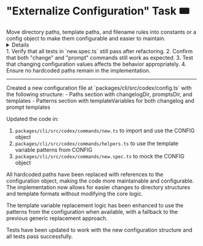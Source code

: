 # "Externalize Configuration" Task 🎟️

<Description>
Move directory paths, template paths, and filename rules into constants or a config object to make them configurable and easier to maintain.
</Description>

<Details>
The current implementation has hardcoded paths and rules scattered throughout the code. This task involves:

1. Create a configuration object or constants for:
   - Base directories (`CHANGELOG_DIR`, `PROMPTS_DIR`)
   - Template paths (`CHANGELOG_TEMPLATE_PATH`, `PROMPT_TEMPLATE_PATH`)
   - Filename patterns and rules
   - Template variable patterns (e.g., `{{ message }}`, `${title}`)

2. Centralize the configuration in a dedicated file or module:
   ```typescript
   // Example configuration structure
   export const CONFIG = {
     paths: {
       changelogDir: "./context/changelog",
       promptsDir: "./context/prompts",
       templates: {
         changelog: "./context/prompts/contextascode/templates/changelog.md",
         prompt: "./context/prompts/contextascode/templates/prompt.md"
       }
     },
     patterns: {
       changelogFilename: "${timestamp}_${description}.md",
       promptFilename: "${description}.md",
       templateVariables: {
         changelog: /\{\{\s*message\s*\}\}/g,
         prompt: /\$\{title\}/g
       }
     }
   };
   ```

3. Update the code to use these configuration values.

4. Consider making the configuration extensible or overridable.

This will make the code more maintainable and easier to adapt to different project structures.
</Details>

<Tests>
1. Verify that all tests in `new.spec.ts` still pass after refactoring.
2. Confirm that both "change" and "prompt" commands still work as expected.
3. Test that changing configuration values affects the behavior appropriately.
4. Ensure no hardcoded paths remain in the implementation.
</Tests>

---

<Results>
Created a new configuration file at `packages/cli/src/codex/config.ts` with the following structure:
- Paths section with changelogDir, promptsDir, and templates
- Patterns section with templateVariables for both changelog and prompt templates

Updated the code in:
1. `packages/cli/src/codex/commands/new.ts` to import and use the CONFIG object
2. `packages/cli/src/codex/commands/helpers.ts` to use the template variable patterns from CONFIG
3. `packages/cli/src/codex/commands/new.spec.ts` to mock the CONFIG object

All hardcoded paths have been replaced with references to the configuration object, making the code more maintainable and configurable. The implementation now allows for easier changes to directory structures and template formats without modifying the core logic.

The template variable replacement logic has been enhanced to use the patterns from the configuration when available, with a fallback to the previous generic replacement approach.

Tests have been updated to work with the new configuration structure and all tests pass successfully.
</Results>
